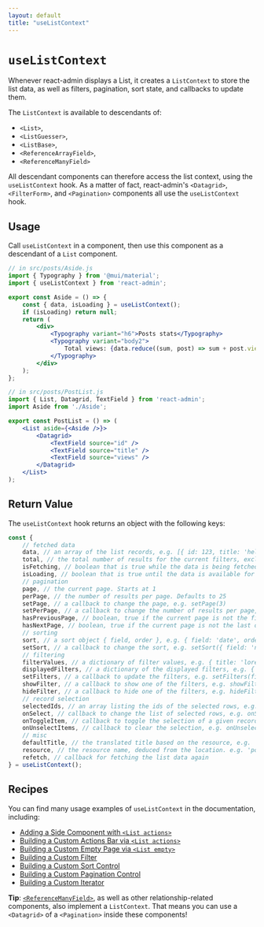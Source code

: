 ```yaml
---
layout: default
title: "useListContext"
---
```


# `useListContext`

Whenever react-admin displays a List, it creates a `ListContext` to store the list data, as well as filters, pagination, sort state, and callbacks to update them.

The `ListContext` is available to descendants of:

- `<List>`,
- `<ListGuesser>`,
- `<ListBase>`,
- `<ReferenceArrayField>`,
- `<ReferenceManyField>`

All descendant components can therefore access the list context, using the `useListContext` hook. As a matter of fact, react-admin's `<Datagrid>`, `<FilterForm>`, and `<Pagination>` components all use the `useListContext` hook.

## Usage

Call `useListContext` in a component, then use this component as a descendant of a `List` component.

```jsx
// in src/posts/Aside.js
import { Typography } from '@mui/material';
import { useListContext } from 'react-admin';

export const Aside = () => {
    const { data, isLoading } = useListContext();
    if (isLoading) return null;
    return (
        <div>
            <Typography variant="h6">Posts stats</Typography>
            <Typography variant="body2">
                Total views: {data.reduce((sum, post) => sum + post.views, 0)}
            </Typography>
        </div>
    );
};

// in src/posts/PostList.js
import { List, Datagrid, TextField } from 'react-admin';
import Aside from './Aside';

export const PostList = () => (
    <List aside={<Aside />}>
        <Datagrid>
            <TextField source="id" />
            <TextField source="title" />
            <TextField source="views" />
        </Datagrid>
    </List>
);
```

## Return Value

The `useListContext` hook returns an object with the following keys:

```jsx
const {
    // fetched data
    data, // an array of the list records, e.g. [{ id: 123, title: 'hello world' }, { ... }]
    total, // the total number of results for the current filters, excluding pagination. Useful to build the pagination controls, e.g. 23      
    isFetching, // boolean that is true while the data is being fetched, and false once the data is fetched
    isLoading, // boolean that is true until the data is available for the first time
    // pagination
    page, // the current page. Starts at 1
    perPage, // the number of results per page. Defaults to 25
    setPage, // a callback to change the page, e.g. setPage(3)
    setPerPage, // a callback to change the number of results per page, e.g. setPerPage(25)
    hasPreviousPage, // boolean, true if the current page is not the first one
    hasNextPage, // boolean, true if the current page is not the last one
    // sorting
    sort, // a sort object { field, order }, e.g. { field: 'date', order: 'DESC' }
    setSort, // a callback to change the sort, e.g. setSort({ field: 'name', orfer: 'ASC' })
    // filtering
    filterValues, // a dictionary of filter values, e.g. { title: 'lorem', nationality: 'fr' }
    displayedFilters, // a dictionary of the displayed filters, e.g. { title: true, nationality: true }
    setFilters, // a callback to update the filters, e.g. setFilters(filters, displayedFilters)
    showFilter, // a callback to show one of the filters, e.g. showFilter('title', defaultValue)
    hideFilter, // a callback to hide one of the filters, e.g. hideFilter('title')
    // record selection
    selectedIds, // an array listing the ids of the selected rows, e.g. [123, 456]
    onSelect, // callback to change the list of selected rows, e.g. onSelect([456, 789])
    onToggleItem, // callback to toggle the selection of a given record based on its id, e.g. onToggleItem(456)
    onUnselectItems, // callback to clear the selection, e.g. onUnselectItems();
    // misc
    defaultTitle, // the translated title based on the resource, e.g. 'Posts'
    resource, // the resource name, deduced from the location. e.g. 'posts'
    refetch, // callback for fetching the list data again
} = useListContext();
```

## Recipes

You can find many usage examples of `useListContext` in the documentation, including:

- [Adding a Side Component with `<List actions>`](./List.md#aside-side-component)
- [Building a Custom Actions Bar via `<List actions>`](./List.md#actions)
- [Building a Custom Empty Page via `<List empty>`](./List.md#empty-empty-page-component)
- [Building a Custom Filter](./FilteringTutorial.md#building-a-custom-filter)
- [Building a Custom Sort Control](./ListTutorial.md#building-a-custom-sort-control)
- [Building a Custom Pagination Control](./ListTutorial.md#building-a-custom-pagination)
- [Building a Custom Iterator](./ListTutorial.md#building-a-custom-iterator)

**Tip**: [`<ReferenceManyField>`](./ReferenceManyField.md), as well as other relationship-related components, also implement a `ListContext`. That means you can use a `<Datagrid>` of a `<Pagination>` inside these components!
